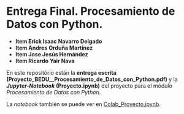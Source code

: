 # Entrega Final. Procesamiento de Datos con Python.

* **Item Erick Isaac Navarro Delgado**
* **Item Andres Orduña Martínez**
* **Item Jose Jesús Hernández**
* **Item Ricardo Yair Nava**

En este repositório están la **entrega escrita (Proyecto_BEDU__Procesamiento_de_Datos_con_Python.pdf)** y la __*Jupyter-Notebook* (Proyecto.ipynb)__ del proyecto para el módulo *Procesamiento de Datos con Python*.

La *notebook* también se puede ver en [Colab_Proyecto.ipynb](https://drive.google.com/file/d/1QxfxYn3EQvGH0x_jBCTtGhfwRAtcco5A/view?usp=sharing).
